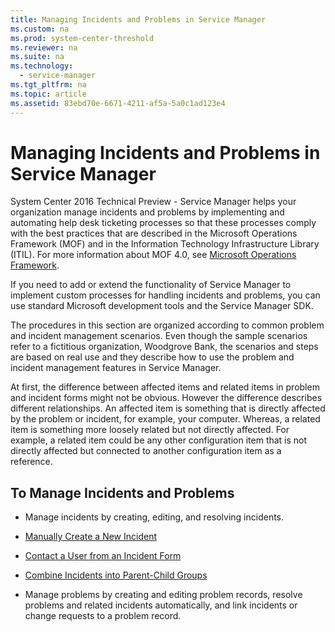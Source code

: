 ```yaml
---
title: Managing Incidents and Problems in Service Manager
ms.custom: na
ms.prod: system-center-threshold
ms.reviewer: na
ms.suite: na
ms.technology: 
  - service-manager
ms.tgt_pltfrm: na
ms.topic: article
ms.assetid: 83ebd70e-6671-4211-af5a-5a0c1ad123e4
---
```

# Managing Incidents and Problems in Service Manager
System Center 2016 Technical Preview - Service Manager helps your organization manage incidents and problems by implementing and automating help desk ticketing processes so that these processes comply with the best practices that are described in the Microsoft Operations Framework (MOF) and in the Information Technology Infrastructure Library (ITIL). For more information about MOF 4.0, see [Microsoft Operations Framework](http://go.microsoft.com/fwlink/p/?LinkID=116391).

If you need to add or extend the functionality of Service Manager to implement custom processes for handling incidents and problems, you can use standard Microsoft development tools and the Service Manager SDK.

The procedures in this section are organized according to common problem and incident management scenarios. Even though the sample scenarios refer to a fictitious organization, Woodgrove Bank, the scenarios and steps are based on real use and they describe how to use the problem and incident management features in Service Manager.

At first, the difference between affected items and related items in problem and incident forms might not be obvious. However the difference describes different relationships. An affected item is something that is directly affected by the problem or incident, for example, your computer. Whereas, a related item is something more loosely related but not directly affected. For example, a related item could be any other configuration item that is not directly affected but connected to another configuration item as a reference.

## To Manage Incidents and Problems

-   Manage incidents by creating, editing, and resolving incidents.

-   [Manually Create a New Incident](Manually-Create-a-New-Incident.md)

-   [Contact a User from an Incident Form](Contact-a-User-from-an-Incident-Form.md)

-   [Combine Incidents into Parent-Child Groups](Combine-Incidents-into-Parent-Child-Groups.md)

-   Manage problems by creating and editing problem records, resolve problems and related incidents automatically, and link incidents or change requests to a problem record.


